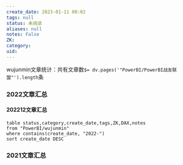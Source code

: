 ```yaml
---
create_date: 2023-01-11 00:02
tags: null
status: 未阅读 
aliases: null
notes: False
ZK: 
category: 
uid: 
---
```


wujunmin文章统计：共有文章数`$= dv.pages('"PowerBI/PowerBI战友联盟"').length`条

### 2022文章汇总

#### 202212文章汇总
```dataview
table status,category,create_date,tags,ZK,DAX,notes
from "PowerBI/wujunmin"
where contains(create_date, "2022-")
sort create_date DESC 
```


### 2021文章汇总

